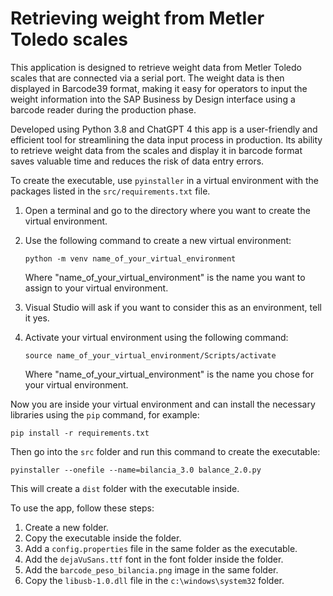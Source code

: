 # Retrieving weight from Metler Toledo scales 

This application is designed to retrieve weight data from Metler Toledo scales that are connected via a serial port. The weight data is then displayed in Barcode39 format, making it easy for operators to input the weight information into the SAP Business by Design interface using a barcode reader during the production phase.

Developed using Python 3.8 and ChatGPT 4 this app is a user-friendly and efficient tool for streamlining the data input process in production. Its ability to retrieve weight data from the scales and display it in barcode format saves valuable time and reduces the risk of data entry errors.

To create the executable, use `pyinstaller` in a virtual environment with the packages listed in the `src/requirements.txt` file.

1. Open a terminal and go to the directory where you want to create the virtual environment.
2. Use the following command to create a new virtual environment:

   ```
   python -m venv name_of_your_virtual_environment
   ```

   Where "name_of_your_virtual_environment" is the name you want to assign to your virtual environment.

3. Visual Studio will ask if you want to consider this as an environment, tell it yes.
4. Activate your virtual environment using the following command:

   ```
   source name_of_your_virtual_environment/Scripts/activate
   ```

   Where "name_of_your_virtual_environment" is the name you chose for your virtual environment.

Now you are inside your virtual environment and can install the necessary libraries using the `pip` command, for example:

```
pip install -r requirements.txt
```

Then go into the `src` folder and run this command to create the executable:

```
pyinstaller --onefile --name=bilancia_3.0 balance_2.0.py
```

This will create a `dist` folder with the executable inside.

To use the app, follow these steps:

1. Create a new folder.
2. Copy the executable inside the folder.
3. Add a `config.properties` file in the same folder as the executable.
4. Add the `dejaVuSans.ttf` font in the font folder inside the folder.
5. Add the `barcode_peso_bilancia.png` image in the same folder.
6. Copy the `libusb-1.0.dll` file in the `c:\windows\system32` folder.
